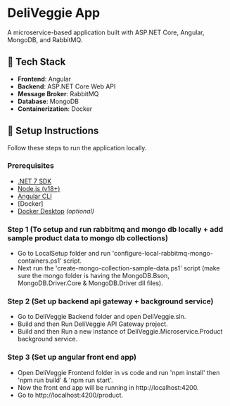 # DeliVeggie App

A microservice-based application built with ASP.NET Core, Angular, MongoDB, and RabbitMQ.

## 🔧 Tech Stack

- **Frontend**: Angular
- **Backend**: ASP.NET Core Web API
- **Message Broker**: RabbitMQ
- **Database**: MongoDB
- **Containerization**: Docker

## 🚀 Setup Instructions

Follow these steps to run the application locally.

### Prerequisites

- [.NET 7 SDK](https://dotnet.microsoft.com/download)
- [Node.js (v18+)](https://nodejs.org/)
- [Angular CLI](https://angular.io/cli)
- [Docker]
- [Docker Desktop](https://www.docker.com/products/docker-desktop) *(optional)*

### Step 1 (To setup and run rabbitmq and mongo db locally + add sample product data to mongo db collections)
- Go to LocalSetup folder and run 'configure-local-rabbitmq-mongo-containers.ps1' script.
- Next run the 'create-mongo-collection-sample-data.ps1' script (make sure the mongo folder is having the MongoDB.Bson, MongoDB.Driver.Core & MongoDB.Driver dll files).

### Step 2 (Set up backend api gateway + background service)
- Go to DeliVeggie Backend folder and open DeliVeggie.sln.
- Build and then Run DeliVeggie API Gateway project.
- Build and then Run a new instance of DeliVeggie.Microservice.Product background service.
  
### Step 3 (Set up angular front end app)
- Open DeliVeggie Frontend folder in vs code and run 'npm install' then 'npm run build' & 'npm run start'.
- Now the front end app will be running in http://localhost:4200.
- Go to http://localhost:4200/product.
